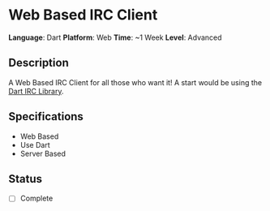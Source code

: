 # Web Based IRC Client

**Language**: Dart
**Platform**: Web
**Time**: ~1 Week
**Level**: Advanced

## Description

A Web Based IRC Client for all those who want it! A start would be using the [Dart IRC Library](https://github.com/DirectMyFile/irc.dart).

## Specifications

- Web Based
- Use Dart
- Server Based

## Status

- [ ] Complete
